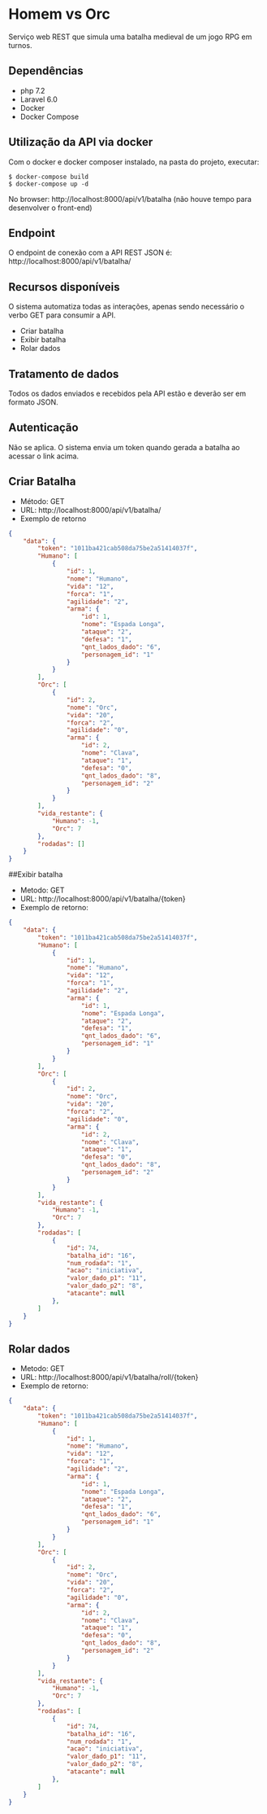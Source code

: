 # Homem vs Orc
Serviço web REST que simula uma batalha medieval de um jogo RPG em turnos.

## Dependências
- php 7.2
- Laravel 6.0
- Docker
- Docker Compose

## Utilização da API via docker
Com o docker e docker composer instalado, na pasta do projeto, executar:
```shell script
$ docker-compose build
$ docker-compose up -d
```

No browser: http://localhost:8000/api/v1/batalha (não houve tempo para desenvolver o front-end)

## Endpoint
O endpoint de conexão com a API REST JSON é: http://localhost:8000/api/v1/batalha/

## Recursos disponíveis
O sistema automatiza todas as interações, apenas sendo necessário o verbo GET para consumir a API.
- Criar batalha
- Exibir batalha
- Rolar dados

## Tratamento de dados
Todos os dados enviados e recebidos pela API estão e deverão ser em formato JSON.

## Autenticação
Não se aplica. O sistema envia um token quando gerada a batalha ao acessar o link acima.

## Criar Batalha
- Método: GET
- URL: http://localhost:8000/api/v1/batalha/
- Exemplo de retorno
```json
{
    "data": {
        "token": "1011ba421cab508da75be2a51414037f",
        "Humano": [
            {
                "id": 1,
                "nome": "Humano",
                "vida": "12",
                "forca": "1",
                "agilidade": "2",
                "arma": {
                    "id": 1,
                    "nome": "Espada Longa",
                    "ataque": "2",
                    "defesa": "1",
                    "qnt_lados_dado": "6",
                    "personagem_id": "1"
                }
            }
        ],
        "Orc": [
            {
                "id": 2,
                "nome": "Orc",
                "vida": "20",
                "forca": "2",
                "agilidade": "0",
                "arma": {
                    "id": 2,
                    "nome": "Clava",
                    "ataque": "1",
                    "defesa": "0",
                    "qnt_lados_dado": "8",
                    "personagem_id": "2"
                }
            }
        ],
        "vida_restante": {
            "Humano": -1,
            "Orc": 7
        },
        "rodadas": []
    }
}
```
##Exibir batalha
- Metodo: GET
- URL: http://localhost:8000/api/v1/batalha/{token}
- Exemplo de retorno:
```json
{
    "data": {
        "token": "1011ba421cab508da75be2a51414037f",
        "Humano": [
            {
                "id": 1,
                "nome": "Humano",
                "vida": "12",
                "forca": "1",
                "agilidade": "2",
                "arma": {
                    "id": 1,
                    "nome": "Espada Longa",
                    "ataque": "2",
                    "defesa": "1",
                    "qnt_lados_dado": "6",
                    "personagem_id": "1"
                }
            }
        ],
        "Orc": [
            {
                "id": 2,
                "nome": "Orc",
                "vida": "20",
                "forca": "2",
                "agilidade": "0",
                "arma": {
                    "id": 2,
                    "nome": "Clava",
                    "ataque": "1",
                    "defesa": "0",
                    "qnt_lados_dado": "8",
                    "personagem_id": "2"
                }
            }
        ],
        "vida_restante": {
            "Humano": -1,
            "Orc": 7
        },
        "rodadas": [
            {
                "id": 74,
                "batalha_id": "16",
                "num_rodada": "1",
                "acao": "iniciativa",
                "valor_dado_p1": "11",
                "valor_dado_p2": "8",
                "atacante": null
            },
        ]
    }
}
```
## Rolar dados
- Metodo: GET
- URL: http://localhost:8000/api/v1/batalha/roll/{token}
- Exemplo de retorno:
```json
{
    "data": {
        "token": "1011ba421cab508da75be2a51414037f",
        "Humano": [
            {
                "id": 1,
                "nome": "Humano",
                "vida": "12",
                "forca": "1",
                "agilidade": "2",
                "arma": {
                    "id": 1,
                    "nome": "Espada Longa",
                    "ataque": "2",
                    "defesa": "1",
                    "qnt_lados_dado": "6",
                    "personagem_id": "1"
                }
            }
        ],
        "Orc": [
            {
                "id": 2,
                "nome": "Orc",
                "vida": "20",
                "forca": "2",
                "agilidade": "0",
                "arma": {
                    "id": 2,
                    "nome": "Clava",
                    "ataque": "1",
                    "defesa": "0",
                    "qnt_lados_dado": "8",
                    "personagem_id": "2"
                }
            }
        ],
        "vida_restante": {
            "Humano": -1,
            "Orc": 7
        },
        "rodadas": [
            {
                "id": 74,
                "batalha_id": "16",
                "num_rodada": "1",
                "acao": "iniciativa",
                "valor_dado_p1": "11",
                "valor_dado_p2": "8",
                "atacante": null
            },
        ]
    }
}
```
